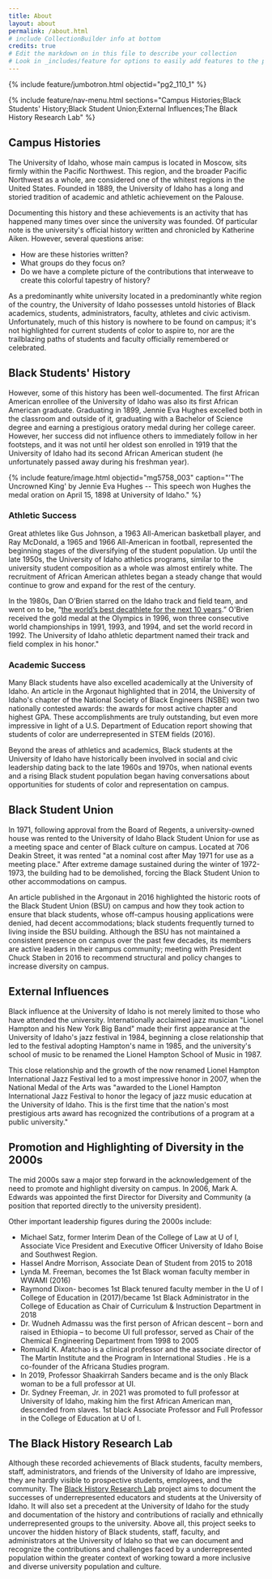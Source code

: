 ```yaml
---
title: About
layout: about
permalink: /about.html
# include CollectionBuilder info at bottom
credits: true
# Edit the markdown on in this file to describe your collection
# Look in _includes/feature for options to easily add features to the page
---
```


{% include feature/jumbotron.html objectid="pg2_110_1" %} 

{% include feature/nav-menu.html sections="Campus Histories;Black Students' History;Black Student Union;External Influences;The Black History Research Lab" %}

## Campus Histories

The University of Idaho, whose main campus is located in Moscow, sits firmly within the Pacific Northwest. This region, and the broader Pacific Northwest as a whole, are considered one of the whitest regions in the United States. Founded in 1889, the University of Idaho has a long and storied tradition of academic and athletic achievement on the Palouse. 

Documenting this history and these achievements is an activity that has happened many times over since the university was founded. Of particular note is the university's official history written and chronicled by Katherine Aiken. However, several questions arise: 

- How are these histories written? 
- What groups do they focus on? 
- Do we have a complete picture of the contributions that interweave to create this colorful tapestry of history? 

As a predominantly white university located in a predominantly white region of the country, the University of Idaho possesses untold histories of Black academics, students, administrators, faculty, athletes and civic activism. Unfortunately, much of this history is nowhere to be found on campus; it's not highlighted for current students of color to aspire to, nor are the trailblazing paths of students and faculty officially remembered or celebrated.

## Black Students' History

However, some of this history has been well-documented. The first African American enrollee of the University of Idaho was also its first African American graduate. Graduating in 1899, Jennie Eva Hughes excelled both in the classroom and outside of it, graduating with a Bachelor of Science degree and earning a prestigious oratory medal during her college career. However, her success did not influence others to immediately follow in her footsteps, and it was not until her oldest son enrolled in 1919 that the University of Idaho had its second African American student (he unfortunately passed away during his freshman year).  

{% include feature/image.html objectid="mg5758_003" caption="'The Uncrowned King' by Jennie Eva Hughes -- This speech won Hughes the medal oration on April 15, 1898 at University of Idaho." %}

### Athletic Success

Great athletes like Gus Johnson, a 1963 All-American basketball player, and Ray McDonald, a 1965 and 1966 All-American in football, represented the beginning stages of the diversifying of the student population.   Up until the late 1950s, the University of Idaho athletics programs, similar to the university student composition as a whole was almost entirely white.  The recruitment of African American athletes began a steady change that would continue to grow and expand for the rest of the century. 

In the 1980s, Dan O’Brien starred on the Idaho track and field team, and went on to be, “[the world’s best decathlete for the next 10 years](https://nihof.org/inductee/dan-obrien/).” O'Brien received the gold medal at the Olympics in 1996, won three consecutive world championships in 1991, 1993, and 1994, and set the world record in 1992. The University of Idaho athletic department named their track and field complex in his honor."

### Academic Success

Many Black students have also excelled academically at the University of Idaho. An article in the Argonaut highlighted that in 2014, the University of Idaho's chapter of the National Society of Black Engineers (NSBE) won two nationally contested awards: the awards for most active chapter and highest GPA.  These accomplishments are truly outstanding, but even more impressive in light of a U.S. Department of Education report showing that students of color are underrepresented in STEM fields (2016). 

Beyond the areas of athletics and academics, Black students at the University of Idaho have historically been involved in social and civic leadership dating back to the late 1960s and 1970s, when national events and a rising Black  student population began having conversations about opportunities for students of color and representation on campus. 

## Black Student Union

In 1971, following approval from the Board of Regents, a university-owned house was rented to the University of Idaho Black Student Union for use as a meeting space and center of Black culture on campus. Located at 706 Deakin Street, it was rented "at a nominal cost after May 1971 for use as a meeting place." After extreme damage sustained during the winter of 1972-1973, the building had to be demolished, forcing the Black Student Union to other accommodations on campus. 

An article published in the Argonaut in 2016 highlighted the historic roots of the Black Student Union (BSU) on campus and how they took action to ensure that black students, whose off-campus housing applications were denied, had decent accommodations; black students frequently turned to living inside the BSU building.  Although the BSU has not maintained a consistent presence on campus over the past few decades, its members are active leaders in their campus community; meeting with President Chuck Staben in 2016 to recommend structural and policy changes to increase diversity on campus. 

## External Influences

Black influence at the University of Idaho is not merely limited to those who have attended the university. Internationally acclaimed jazz musician "Lionel Hampton and his New York Big Band" made their first appearance at the University of Idaho's jazz festival in 1984, beginning a close relationship that led to the festival adopting Hampton's name in 1985, and the university's school of music to be renamed the Lionel Hampton School of Music in 1987.  

This close relationship and the growth of the now renamed Lionel Hampton International Jazz Festival led to a most impressive honor in 2007, when the National Medal of the Arts was "awarded to the Lionel Hampton International Jazz Festival to honor the legacy of jazz music education at the University of Idaho. This is the first time that the nation's most prestigious arts award has recognized the contributions of a program at a public university." 

## Promotion and Highlighting of Diversity in the 2000s

The mid 2000s saw a major step forward in the acknowledgement of the need to promote and highlight diversity on campus. In 2006, Mark A. Edwards was appointed the first Director for Diversity and Community (a position that reported directly to the university president). 

Other important leadership figures during the 2000s include: 

- Michael Satz, former Interim Dean of the College of Law at U of I, Associate Vice President and Executive Officer University of Idaho Boise and Southwest Region. 
- Hassel Andre Morrison, Associate Dean of Student from 2015 to 2018
- Lynda M. Freeman, becomes the 1st Black woman faculty member in WWAMI (2016)
- Raymond Dixon- becomes 1st Black tenured faculty member in the U of I College of Education in (2017)/became 1st Black Administrator in the College of Education as Chair of Curriculum & Instruction Department in 2018
- Dr. Wudneh Admassu was the first person of African descent – born and raised in Ethiopia – to become UI full professor,  served as Chair of the Chemical Engineering Department from 1998 to 2005
- Romuald K. Afatchao is a clinical professor and the associate director of The Martin Institute and the Program in International Studies . He is a co-founder of the Africana Studies program.
- In 2019, Professor Shaakirrah Sanders became and is the only Black woman to be a full professor at UI.
- Dr. Sydney Freeman, Jr. in 2021 was promoted to full professor at University of Idaho, making him the first African American man, descended from slaves. 1st black Associate Professor and Full Professor in the College of Education at U of I.

## The Black History Research Lab

Although these recorded achievements of Black students, faculty members, staff, administrators, and friends of the University of Idaho are impressive, they are hardly visible to prospective students, employees, and the community. The [Black History Research Lab](https://www.uidaho.edu/ed/lc/faculty/sydney-freeman/lab) project aims to document the successes of underrepresented educators and students at the University of Idaho. It will also set a precedent at the University of Idaho for the study and documentation of the history and contributions of racially and ethnically underrepresented groups to the university. Above all, this project seeks to uncover the hidden history of Black students, staff, faculty, and administrators at the University of Idaho so that we can document and recognize the contributions and challenges faced by a underrepresented  population within the greater context of working toward a more inclusive and diverse university population and culture.





